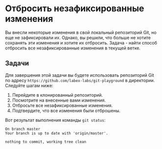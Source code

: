 # Отбросить незафиксированные изменения

Вы внесли некоторые изменения в свой локальный репозиторий Git, но еще не зафиксировали их. Однако, вы решили, что больше не хотите сохранять эти изменения и хотите их отбросить. Задача - найти способ отбросить все незафиксированные изменения в текущей ветке.

## Задачи

Для завершения этой задачи вы будете использовать репозиторий Git по адресу `https://github.com/labex-labs/git-playground` в директории. Следуйте шагам ниже:

1. Перейдите в клонированный репозиторий.
2. Посмотрите на внесенные вами изменения.
3. Отбросьте все незафиксированные изменения.
4. Подтвердите, что все изменения были отброшены.

Вот результат выполнения команды `git status`:

```shell
On branch master
Your branch is up to date with 'origin/master'.

nothing to commit, working tree clean
```
